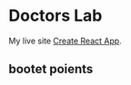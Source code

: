 # Doctors Lab

My live site [Create React App](https://programming-squad.web.app/).

## bootet poients
